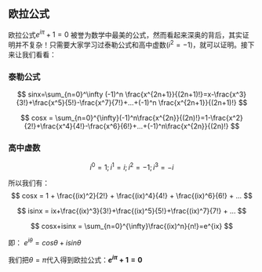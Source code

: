 ## 欧拉公式

欧拉公式$e^{i\pi}+1=0$ 被誉为数学中最美的公式，然而看起来深奥的背后，其实证明并不复杂！只需要大家学习过泰勒公式和高中虚数($i^2=-1$)，就可以证明。接下来让我们看看：

### 泰勒公式

$$
sinx=\sum_{n=0}^\infty (-1)^n \frac{x^{2n+1}}{(2n+1)!}=x-\frac{x^3}{3!}+\frac{x^5}{5!}-\frac{x^7}{7!}+...+(-1)^n \frac{x^{2n+1}}{(2n+1)!}
$$

$$
cosx = \sum_{n=0}^{\infty}(-1)^n\frac{x^{2n}}{(2n)!}=1-\frac{x^2}{2!}+\frac{x^4}{4!}-\frac{x^6}{6!}+...+(-1)^n\frac{x^{2n}}{(2n)!}
$$

### 高中虚数

$$
i^0=1; i^1=i; i^2=-1; i^3=-i
$$

所以我们有：
$$
cosx = 1 + \frac{(ix)^2}{2!} + \frac{(ix)^4}{4!} + \frac{(ix)^6}{6!} + ...
$$

$$
isinx = ix+\frac{(ix)^3}{3!}+\frac{(ix)^5}{5!}+\frac{(ix)^7}{7!} + ...
$$

$$
cosx+isinx = \sum_{n=0}^{\infty}\frac{(ix)^n}{n!}=e^{ix}
$$

即： $e^{i\theta}=cos{\theta}+isin{\theta}$

我们把$\theta=\pi$代入得到欧拉公式：**$e^{i\pi}+1=0$**

